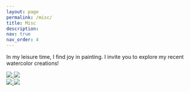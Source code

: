 ```yaml
---
layout: page
permalink: /misc/
title: Misc
description: 
nav: true
nav_order: 4
---
```


In my leisure time, I find joy in painting. I invite you to explore my recent watercolor creations!


<div class="spotlight-group">
    <a class="spotlight" href="../assets/img/watercolor_1.png">
        <img src="../assets/img/watercolor_1.png" />
    </a>
    <a class="spotlight" href="../assets/img/watercolor_2.png">
        <img src="../assets/img/watercolor_1.png" />
    </a>
</div>
<div class="spotlight-group">
    <a class="spotlight" href="../assets/img/watercolor_3.png">
        <img src="../assets/img/watercolor_3.png" />
    </a>
    <a class="spotlight" href="../assets/img/watercolor_4.png">
        <img src="../assets/img/watercolor_4.png" />
    </a>
</div>
